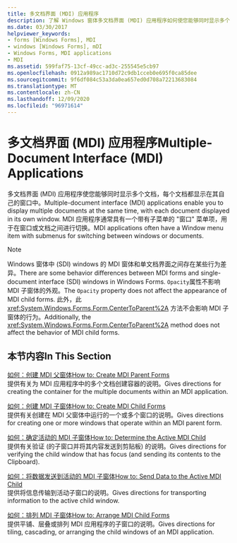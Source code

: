 ```yaml
---
title: 多文档界面 (MDI) 应用程序
description: 了解 Windows 窗体多文档界面 (MDI) 应用程序如何使您能够同时显示多个文档，每个文档都显示在其自己的窗口中。
ms.date: 03/30/2017
helpviewer_keywords:
- forms [Windows Forms], MDI
- windows [Windows Forms], mDI
- Windows Forms, MDI applications
- MDI
ms.assetid: 599faf75-13cf-49cc-ad3c-255545e5cb97
ms.openlocfilehash: 0912a989ac1710d72c9db1cceb0e695f0ca85dee
ms.sourcegitcommit: 9f6df084c53a3da0ea657ed0d708a72213683084
ms.translationtype: MT
ms.contentlocale: zh-CN
ms.lasthandoff: 12/09/2020
ms.locfileid: "96971614"
---
```

# <a name="multiple-document-interface-mdi-applications"></a><span data-ttu-id="5843b-103">多文档界面 (MDI) 应用程序</span><span class="sxs-lookup"><span data-stu-id="5843b-103">Multiple-Document Interface (MDI) Applications</span></span>
<span data-ttu-id="5843b-104">多文档界面 (MDI) 应用程序使您能够同时显示多个文档，每个文档都显示在其自己的窗口中。</span><span class="sxs-lookup"><span data-stu-id="5843b-104">Multiple-document interface (MDI) applications enable you to display multiple documents at the same time, with each document displayed in its own window.</span></span> <span data-ttu-id="5843b-105">MDI 应用程序通常具有一个带有子菜单的 "窗口" 菜单项，用于在窗口或文档之间进行切换。</span><span class="sxs-lookup"><span data-stu-id="5843b-105">MDI applications often have a Window menu item with submenus for switching between windows or documents.</span></span>  
  
> [!NOTE]
> <span data-ttu-id="5843b-106">Windows 窗体中 (SDI) windows 的 MDI 窗体和单文档界面之间存在某些行为差异。</span><span class="sxs-lookup"><span data-stu-id="5843b-106">There are some behavior differences between MDI forms and single-document interface (SDI) windows in Windows Forms.</span></span> <span data-ttu-id="5843b-107">`Opacity`属性不影响 MDI 子窗体的外观。</span><span class="sxs-lookup"><span data-stu-id="5843b-107">The `Opacity` property does not affect the appearance of MDI child forms.</span></span> <span data-ttu-id="5843b-108">此外，此 <xref:System.Windows.Forms.Form.CenterToParent%2A> 方法不会影响 MDI 子窗体的行为。</span><span class="sxs-lookup"><span data-stu-id="5843b-108">Additionally, the <xref:System.Windows.Forms.Form.CenterToParent%2A> method does not affect the behavior of MDI child forms.</span></span>  
  
## <a name="in-this-section"></a><span data-ttu-id="5843b-109">本节内容</span><span class="sxs-lookup"><span data-stu-id="5843b-109">In This Section</span></span>  
 [<span data-ttu-id="5843b-110">如何：创建 MDI 父窗体</span><span class="sxs-lookup"><span data-stu-id="5843b-110">How to: Create MDI Parent Forms</span></span>](how-to-create-mdi-parent-forms.md)  
 <span data-ttu-id="5843b-111">提供有关为 MDI 应用程序中的多个文档创建容器的说明。</span><span class="sxs-lookup"><span data-stu-id="5843b-111">Gives directions for creating the container for the multiple documents within an MDI application.</span></span>  
  
 [<span data-ttu-id="5843b-112">如何：创建 MDI 子窗体</span><span class="sxs-lookup"><span data-stu-id="5843b-112">How to: Create MDI Child Forms</span></span>](how-to-create-mdi-child-forms.md)  
 <span data-ttu-id="5843b-113">提供有关创建在 MDI 父窗体中运行的一个或多个窗口的说明。</span><span class="sxs-lookup"><span data-stu-id="5843b-113">Gives directions for creating one or more windows that operate within an MDI parent form.</span></span>  
  
 [<span data-ttu-id="5843b-114">如何：确定活动的 MDI 子窗体</span><span class="sxs-lookup"><span data-stu-id="5843b-114">How to: Determine the Active MDI Child</span></span>](how-to-determine-the-active-mdi-child.md)  
 <span data-ttu-id="5843b-115">提供有关验证 (的子窗口并将其内容发送到剪贴板) 的说明。</span><span class="sxs-lookup"><span data-stu-id="5843b-115">Gives directions for verifying the child window that has focus (and sending its contents to the Clipboard).</span></span>  
  
 [<span data-ttu-id="5843b-116">如何：将数据发送到活动的 MDI 子窗体</span><span class="sxs-lookup"><span data-stu-id="5843b-116">How to: Send Data to the Active MDI Child</span></span>](how-to-send-data-to-the-active-mdi-child.md)  
 <span data-ttu-id="5843b-117">提供将信息传输到活动子窗口的说明。</span><span class="sxs-lookup"><span data-stu-id="5843b-117">Gives directions for transporting information to the active child window.</span></span>  
  
 [<span data-ttu-id="5843b-118">如何：排列 MDI 子窗体</span><span class="sxs-lookup"><span data-stu-id="5843b-118">How to: Arrange MDI Child Forms</span></span>](how-to-arrange-mdi-child-forms.md)  
 <span data-ttu-id="5843b-119">提供平铺、层叠或排列 MDI 应用程序的子窗口的说明。</span><span class="sxs-lookup"><span data-stu-id="5843b-119">Gives directions for tiling, cascading, or arranging the child windows of an MDI application.</span></span>
